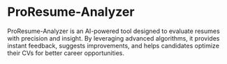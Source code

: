 # ProResume-Analyzer
ProResume-Analyzer is an AI-powered tool designed to evaluate resumes with precision and insight. By leveraging advanced algorithms, it provides instant feedback, suggests improvements, and helps candidates optimize their CVs for better career opportunities. 
